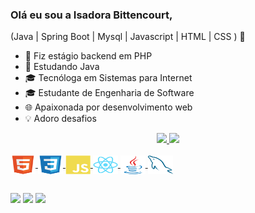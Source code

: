 ### Olá eu sou a Isadora Bittencourt,

(Java | Spring Boot | Mysql | Javascript | HTML | CSS ) 🚀

- 🔭 Fiz estágio backend em PHP
- 🌱 Estudando Java
- 🎓 Tecnóloga em Sistemas para Internet
- 🎓 Estudante de Engenharia de Software
- 🌐 Apaixonada por desenvolvimento web
- 💡 Adoro desafios
<div align="center">
  <a href="https://github.com/isadorabitt">
  <img height="180em" src="https://github-readme-stats.vercel.app/api?username=isadorabitt&show_icons=true&theme=dracula&include_all_commits=true&count_private=true"/>
  <img height="180em" src="https://github-readme-stats.vercel.app/api/top-langs/?username=isadorabitt&layout=compact&langs_count=7&theme=dracula"/>
</div>
<div style="display: inline_block"><br>
  <img align="center" alt="Isadora-HTML" height="30" width="40" src="https://raw.githubusercontent.com/devicons/devicon/master/icons/html5/html5-original.svg">
  <img align="center" alt="Isadora-CSS" height="30" width="40" src="https://raw.githubusercontent.com/devicons/devicon/master/icons/css3/css3-original.svg">
  <img align="center" alt="Isadora-Js" height="30" width="40" src="https://raw.githubusercontent.com/devicons/devicon/master/icons/javascript/javascript-plain.svg">
  <img align="center" alt="Isadora-React" height="30" width="40" src="https://raw.githubusercontent.com/devicons/devicon/master/icons/react/react-original.svg">
  <img align="center" alt="Isadora-Java" height="30" width="40" src="https://raw.githubusercontent.com/devicons/devicon/master/icons/java/java-original.svg">
  <img align="center" alt="Isadora-MySQL" height="30" width="40" src="https://raw.githubusercontent.com/devicons/devicon/master/icons/mysql/mysql-original.svg">

</div>

 ##
 
<div> 
    <a href="https://www.linkedin.com/in/isadora-bittencourt-88651791" target="_blank"><img src="https://img.shields.io/badge/-LinkedIn-%230077B5?style=for-the-badge&logo=linkedin&logoColor=white" target="_blank"></a> 
      <a href = "mailto:isadorabittencourt22@gmail.com"><img src="https://img.shields.io/badge/-Gmail-%23333?style=for-the-badge&logo=gmail&logoColor=white" target="_blank"></a>
  <a href="https://instagram.com/isadorabittencourt2" target="_blank"><img src="https://img.shields.io/badge/-Instagram-%23E4405F?style=for-the-badge&logo=instagram&logoColor=white" target="_blank"></a>

</div>
